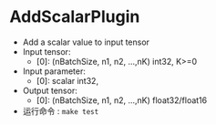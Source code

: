 # AddScalarPlugin

+ Add a scalar value to input tensor
+ Input tensor:
  + [0]: (nBatchSize, n1, n2, ...,nK) int32, K>=0
+ Input parameter:
  + [0]: scalar                       int32,
+ Output tensor:
  + [0]: (nBatchSize, n1, n2, ...,nK) float32/float16
+ 运行命令  : `make test`
